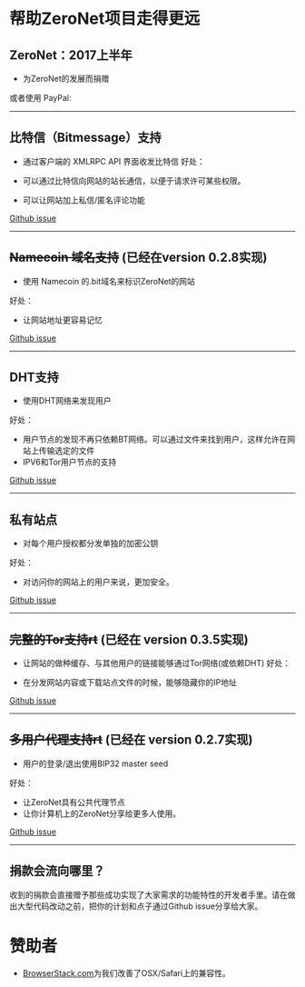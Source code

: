 <link rel=stylesheet href="../../bitcoinbar/bitcoinbar.css">


# 帮助ZeroNet项目走得更远


## ZeroNet：2017上半年
<a href="bitcoin:1QDhxQ6PraUZa21ET5fYUCPgdrwBomnFgX?Label=ZeroNet+donation" class="bitcoinbar" data-address="1QDhxQ6PraUZa21ET5fYUCPgdrwBomnFgX" data-goal="13.0"></a>

* 为ZeroNet的发展而捐赠

<div>或者使用 PayPal:
<a href="https://www.paypal.me/zeronet/0usd"><img alt="" border="0" src="https://www.paypalobjects.com/webstatic/en_US/btn/btn_donate_pp_142x27.png"></a>
</form>

</div>

---


## 比特信（Bitmessage）支持

<a href="bitcoin:1JxwXnjkv5M822aoJEVJawnS2uKnnT216Z?Label=ZeroNet+Bitmessage+donation" class="bitcoinbar" data-address="1JxwXnjkv5M822aoJEVJawnS2uKnnT216Z" data-goal="1.0"></a>

 * 通过客户端的 XMLRPC API 界面收发比特信
好处：

 * 可以通过比特信向网站的站长通信，以便于请求许可某些权限。
 * 可以让网站加上私信/匿名评论功能

[Github issue](https://github.com/HelloZeroNet/ZeroNet/issues/65)



---


## <s>Namecoin 域名支持</s> (已经在version 0.2.8实现)

 * 使用 Namecoin 的.bit域名来标识ZeroNet的网站

好处：

 * 让网站地址更容易记忆

[Github issue](https://github.com/HelloZeroNet/ZeroNet/issues/31)


---


## DHT支持

<a href="bitcoin:122tqTo5jTsZfF4xFodhM54b5HUkeVQL4E?Label=ZeroNet+DHT+donation" class="bitcoinbar" data-address="122tqTo5jTsZfF4xFodhM54b5HUkeVQL4E" data-goal="3.0"></a>

 * 使用DHT网络来发现用户

好处：

 * 用户节点的发现不再只依赖BT网络。可以通过文件来找到用户，这样允许在网站上传输选定的文件
 * IPV6和Tor用户节点的支持

[Github issue](https://github.com/HelloZeroNet/ZeroNet/issues/57)


---


## 私有站点

<a href="bitcoin:1Q3jV3bAZxKBdMtVjnzfpcsmtXDspjGMnG?Label=ZeroNet+Private+sites" class="bitcoinbar" data-address="1Q3jV3bAZxKBdMtVjnzfpcsmtXDspjGMnG" data-goal="2.0"></a>

 * 对每个用户授权都分发单独的加密公钥

好处：

 * 对访问你的网站上的用户来说，更加安全。

[Github issue](https://github.com/HelloZeroNet/ZeroNet/issues/62)


---


## <s>完整的Tor支持rt</s> (已经在 version 0.3.5实现)

 * 让网站的做种缓存、与其他用户的链接能够通过Tor网络(或依赖DHT)
好处：

 * 在分发网站内容或下载站点文件的时候，能够隐藏你的IP地址

[Github issue](https://github.com/HelloZeroNet/ZeroNet/issues/60)



---


## <s>多用户代理支持rt</s> (已经在 version 0.2.7实现)

 * 用户的登录/退出使用BIP32 master seed

好处：

 * 让ZeroNet具有公共代理节点
 * 让你计算机上的ZeroNet分享给更多人使用。

[Github issue](https://github.com/HelloZeroNet/ZeroNet/issues/58)


---


## 捐款会流向哪里？

收到的捐款会直接赠予那些成功实现了大家需求的功能特性的开发者手里。请在做出大型代码改动之前，把你的计划和点子通过Github issue分享给大家。



# 赞助者

* [BrowserStack.com](https://www.browserstack.com/)为我们改善了OSX/Safari上的兼容性。


<script src='../../bitcoinbar/bitcoinbar.js'></script>
